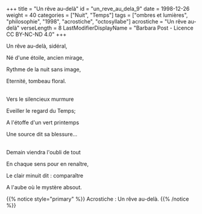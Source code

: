 +++
title = "Un rêve au-delà"
id = "un_reve_au_dela_9"
date = 1998-12-26
weight = 40
categories = ["Nuit", "Temps"]
tags = ["ombres et lumières", "philosophie", "1998", "acrostiche", "octosyllabe"]
acrostiche = "Un rêve au-delà"
verseLength = 8
LastModifierDisplayName = "Barbara Post - Licence CC BY-NC-ND 4.0"
+++

Un rêve au-delà, sidéral,

Né d'une étoile, ancien mirage,

Rythme de la nuit sans image,

Eternité, tombeau floral.

 \
Vers le silencieux murmure

Eveiller le regard du Temps;

A l'étoffe d'un vert printemps

Une source dit sa blessure...

 \
Demain viendra l'oubli de tout

En chaque sens pour en renaître,

Le clair minuit dit : comparaître

A l'aube où le mystère absout.

{{% notice style="primary" %}}
Acrostiche : Un rêve au-delà.
{{% /notice %}}
